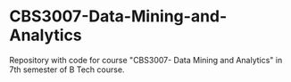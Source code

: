 # CBS3007-Data-Mining-and-Analytics
Repository with code for course "CBS3007- Data Mining and Analytics" in 7th semester of B Tech course.

